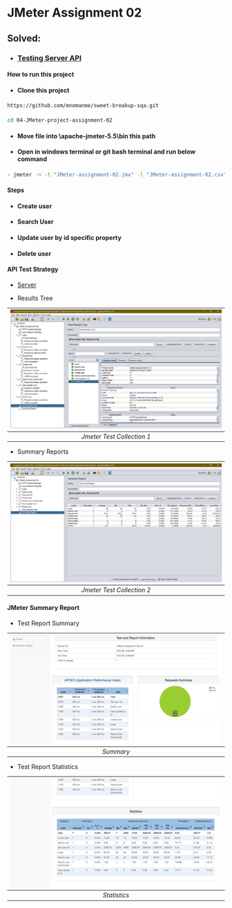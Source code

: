 # JMeter Assignment 02

## **Solved:**

- ### [Testing Server API](http://dmoney.professionaltrainingbd.com)

#### How to run this project

- #### Clone this project

```bash
https://github.com/mnomanme/sweet-breakup-sqa.git

cd 04-JMeter-project-assignment-02
```

- #### Move file into **\apache-jmeter-5.5\bin** this path

- #### Open in windows terminal or git bash terminal and run below command

```bash
- jmeter -n -t "JMeter-assignment-02.jmx" -l "JMeter-assignment-02.csv" -e -o Reports
```

#### Steps

- #### Create user

- #### Search User

- #### Update user by id specific property

- #### Delete user

#### API Test Strategy

- [Server](https://demoqa.com/BookStore/v1/Books)

- Results Tree

| ![Jmeter Results Tree](./Images/test_collection.png) |
| :--------------------------------------------------: |
|              _Jmeter Test Collection 1_              |

- Summary Reports

| ![Jmeter Summary Reports](./Images/test_summary.png) |
| :--------------------------------------------------: |
|              _Jmeter Test Collection 2_              |

#### **JMeter Summary Report**

- Test Report Summary

| ![Test Case 1](./Images/test_report_01.png) |
| :-----------------------------------------: |
|                  _Summary_                  |

- Test Report Statistics

| ![Test Case 2](./Images/test_report_02.png) |
| :-----------------------------------------: |
|                _Statistics_                 |
